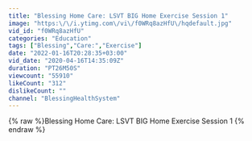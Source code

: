 ```yaml
---
title: "Blessing Home Care: LSVT BIG Home Exercise Session 1"
image: "https:\/\/i.ytimg.com\/vi\/f0WRq8azHfU\/hqdefault.jpg"
vid_id: "f0WRq8azHfU"
categories: "Education"
tags: ["Blessing","Care:","Exercise"]
date: "2022-01-16T20:28:35+03:00"
vid_date: "2020-04-16T14:35:09Z"
duration: "PT26M50S"
viewcount: "55910"
likeCount: "312"
dislikeCount: ""
channel: "BlessingHealthSystem"
---
```

{% raw %}Blessing Home Care: LSVT BIG Home Exercise Session 1 {% endraw %}
